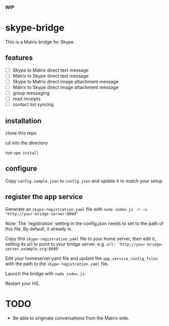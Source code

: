 **WIP**

# skype-bridge

This is a Matrix bridge for Skype.

## features

- [ ] Skype to Matrix direct text message
- [ ] Matrix to Skype direct text message
- [ ] Skype to Matrix direct image attachment message
- [ ] Matrix to Skype direct image attachment message
- [ ] group messaging
- [ ] read receipts
- [ ] contact list syncing

## installation

clone this repo

cd into the directory

run `npm install`

## configure

Copy `config.sample.json` to `config.json` and update it to match your setup

## register the app service

Generate an `skype-registration.yaml` file with `node index.js -r -u "http://your-bridge-server:8090"`

Note: The 'registration' setting in the config.json needs to set to the path of this file. By default, it already is.

Copy this `skype-registration.yaml` file to your home server, then edit it, setting its url to point to your bridge server. e.g. `url: 'http://your-bridge-server.example.org:8090'`

Edit your homeserver.yaml file and update the `app_service_config_files` with the path to the `skype-registration.yaml` file.

Launch the bridge with ```node index.js```.

Restart your HS.

# TODO
* Be able to originate conversations from the Matrix side.

